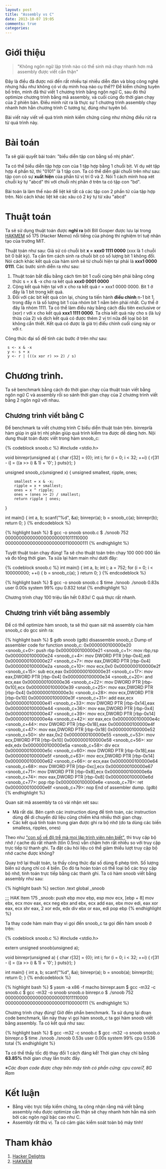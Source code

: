 ```yaml
---
layout: post
title: "Assembly vs C"
date: 2013-10-07 19:05
comments: true
categories: 
---
```


# Giới thiệu

> "Không ngôn ngữ lập trình nào có thể sinh mã chạy nhanh hơn mã assembly được viết cẩn thận"

Đây là điều đã được nói đến rất nhiều tại nhiều diễn đàn và blog công nghệ nhưng hầu như không có ví dụ minh hoạ nào cụ thể?? Để kiểm chứng tuyên bố trên, mình đã thử viết 1 chương trình bằng ngôn ngữ C, sau đó thử optimize chương trình bằng mã assembly, và cuối cùng đo thời gian chạy của 2 phiên bản. Điều mình rút ra là thực sự 1 chương trình assembly chạy nhanh hơn hẳn chương trình C tương tự, đúng như tuyên bố.

Bài viết này viết về quá trình mình kiểm chứng cũng như những điều rút ra từ quá trình này.

# Bài toán

Ta sẽ giải quyết bài toán: "biểu diễn tập con bằng số nhị phân". 

Ta có thể biểu diễn tập hợp con của 1 tập hợp bằng 1 chuỗi bit. Ví dụ xét tập hợp 4 phần tử, thì "0101" là 1 tập con. Ta có thể diễn giải chuỗi trên như sau: tập con có sự **xuất hiện** của phần tử vị trí 0 và 2. Nói 1 cách mình hoạ xét chuỗi ký tự "abcd" thì với chuỗi nhị phân ở trên ta có tập con "bd".

Bài toán là làm thế nào để liệt kê tất cả các tập con 2 phần tử của tập hợp trên. Nói cách khác liệt kê các xâu có 2 ký tự từ xâu "abcd"

# Thuật toán
Ta sẽ sử dụng thuật toán được **nghĩ ra** bởi Bill Gosper được lưu lại trong [HAKMEM][] số 175 (Hacker Memo) nổi tiếng của phóng thí nghiệm trí tuệ nhân tạo của trường MIT.

Thuật toán như sau:
Giả sử có chuỗi bit **x = xxx0 1111 0000** (xxx là 1 chuỗi bit 0 bất kỳ). Ta cần tìm cách sinh ra chuỗi bit có số lượng bit 1 không đổi. Nói cách khác kết quả của hàm sinh sẽ từ chuỗi hiện tại phải là **xxx1 0000 0111**. Các bước sinh diễn ra như sau: 

1. Thuật toán bắt đầu bằng cách tìm bit 1 cuối cùng bên phải bằng công thức s = x & -x cho ra kết quả **xxx0 0001 0000**
2. Cộng kết quả hiện tại với x cho ra kết quả r = xxx1 0000 0000. Bit 1 ở đây là 1 bit trong kết quả.
3. Đối với các bit kết quả còn lại, chúng ta tiến hành **điều chỉnh** n-1 bit 1, trong đấy n là số lượng bit 1 của nhóm bit 1 nằm bên phải nhất. Cụ thể ở đây là nhóm 1111.
   Ta có thể làm điều này bằng cách đầu tiên exclusive or (xor) r với x cho kết quả **xxx1 1111 0000**. Ta chia kết quả này cho s (là luỹ thừa của 2) và dịch kết quả có được thêm 2 vị trí nữa để loại bỏ bit không cần thiết. Kết quả có được là giá trị điểu chỉnh cuối cùng này or với r.

Công thức đại số để tính các bước ở trên như sau:

	 s <- x & -x
	 y <- s + x
	 y <- r | (((x xor r) >> 2) / s)


# Chương trình.

Ta sẽ benchmark bằng cách đo thời gian chạy của thuật toán viết bằng ngôn ngữ C và assembly rồi so sánh thời gian chạy của 2 chương trình viết bằng 2 ngôn ngữ với nhau.

## Chương trình viết bằng C
Để benchmark ta viết chương trình C biểu diễn thuật toán trên. binreprlà hàm giúp in giá trị nhị phân giúp quá trình kiểm tra được dễ dàng hơn. Nội dung thuật toán được viết trong hàm snoob_c:

{% codeblock snoob.c %}
#include <stdio.h>

void binrepr(unsigned a) {
    char r[32] = {0};
    int i;
    for (i = 0; i < 32; ++i) {
        r[31 - i] = ((a >> i) & 1) + '0';
    }
    puts(r);
}

unsigned snoob_c(unsigned x)
{
        unsigned smallest, ripple, ones;

        smallest = x & -x;
        ripple = x + smallest;
        ones = x ^ ripple;
        ones = (ones >> 2) / smallest;
        return ripple | ones;
}

int main()
{
    int a, b; 
    scanf("%d", &a);
    binrepr(a);
    b = snoob_c(a);
    binrepr(b);
    return 0;
}
{% endcodeblock %}

{% highlight bash %}
$ gcc -o snoob snoob.c
$ ./snoob
752
00000000000000000000001011110000
00000000000000000000001100000111
{% endhighlight %}

Tuyệt thuật toán chạy đúng! Ta sẽ cho thuật toán trên chạy 100 000 000 lần và đo tổng thời gian. Ta sửa lại hàm main như dưới đây:

{% codeblock snoob.c %}
int main()
{
    int a, b; 
	int i;
	a = 752;
    for (i = 0; i < 100000000; ++i) {
        b = snoob_c(a);
    } 
    return 0;
}
{% endcodeblock %}

{% highlight bash %}
$ gcc -o snoob snoob.c
$ time ./snoob
./snoob  0.83s user 0.00s system 99% cpu 0.832 total
{% endhighlight %}

Chương trình chạy 100 triệu lần hết 0.83s! C quả thực rất nhanh.

## Chương trình viết bằng assembly
Để có thể optimize hàm snoob, ta sẽ thử quan sát mã assembly của hàm snoob_c do gcc sinh ra:

{% highlight bash %}
$ gdb snoob
(gdb) disassemble snoob_c
Dump of assembler code for function snoob_c:
0x0000000100000e20 <snoob_c+0>: push   rbp
0x0000000100000e21 <snoob_c+1>: mov    rbp,rsp
0x0000000100000e24 <snoob_c+4>: mov    DWORD PTR [rbp-0x4],edi
0x0000000100000e27 <snoob_c+7>: mov    eax,DWORD PTR [rbp-0x4]
0x0000000100000e2a <snoob_c+10>:        mov    ecx,0x0
0x0000000100000e2f <snoob_c+15>:        sub    ecx,eax
0x0000000100000e31 <snoob_c+17>:        mov    eax,DWORD PTR [rbp-0x4]
0x0000000100000e34 <snoob_c+20>:        and    ecx,eax
0x0000000100000e36 <snoob_c+22>:        mov    DWORD PTR [rbp-0x10],ecx
0x0000000100000e39 <snoob_c+25>:        mov    eax,DWORD PTR [rbp-0x4]
0x0000000100000e3c <snoob_c+28>:        mov    ecx,DWORD PTR [rbp-0x10]
0x0000000100000e3f <snoob_c+31>:        add    eax,ecx
0x0000000100000e41 <snoob_c+33>:        mov    DWORD PTR [rbp-0x14],eax
0x0000000100000e44 <snoob_c+36>:        mov    eax,DWORD PTR [rbp-0x4]
0x0000000100000e47 <snoob_c+39>:        mov    ecx,DWORD PTR [rbp-0x14]
0x0000000100000e4a <snoob_c+42>:        xor    eax,ecx
0x0000000100000e4c <snoob_c+44>:        mov    DWORD PTR [rbp-0x18],eax
0x0000000100000e4f <snoob_c+47>:        mov    eax,DWORD PTR [rbp-0x18]
0x0000000100000e52 <snoob_c+50>:        shr    eax,0x2
0x0000000100000e55 <snoob_c+53>:        mov    ecx,DWORD PTR [rbp-0x10]
0x0000000100000e58 <snoob_c+56>:        xor    edx,edx
0x0000000100000e5a <snoob_c+58>:        div    ecx
0x0000000100000e5c <snoob_c+60>:        mov    DWORD PTR [rbp-0x18],eax
0x0000000100000e5f <snoob_c+63>:        mov    ecx,DWORD PTR [rbp-0x14]
0x0000000100000e62 <snoob_c+66>:        or     ecx,eax
0x0000000100000e64 <snoob_c+68>:        mov    DWORD PTR [rbp-0xc],ecx
0x0000000100000e67 <snoob_c+71>:        mov    DWORD PTR [rbp-0x8],ecx
0x0000000100000e6a <snoob_c+74>:        mov    eax,DWORD PTR [rbp-0x8]
0x0000000100000e6d <snoob_c+77>:        pop    rbp
0x0000000100000e6e <snoob_c+78>:        ret
0x0000000100000e6f <snoob_c+79>:        nop
End of assembler dump.
(gdb)
{% endhighlight %}

Quan sát mã assembly ta có vài nhận xét sau:

- Mã rất dài. Bên cạnh các instruction dùng để tính toán, các instruction dùng để di chuyển dữ liệu cũng chiếm khá nhiều thời gian chạy.
- Các kết quả tính toán trung gian được ghi ra bộ nhớ (do ta dùng các biến smalless, ripples, ones)

Theo như ["con số về độ trễ mà mọi lập trình viên nên biết"][], thì truy cập bộ nhớ / cache dù rất nhanh (tốn 0.5ns) vẫn chậm hơn rất nhiều so với truy cập trực tiếp từ thanh ghi. Ta đặt câu hỏi liệu có thể giảm thiểu lượt truy cập bộ nhớ cache được không?

["con số về độ trễ mà mọi lập trình viên nên biết"]: https://gist.github.com/talzeus/2851656

Quay trở lại thuật toán, ta thấy công thức đại số dùng 6 phép tính. Số lượng biến sử dụng chỉ có 4 biến. Do đó ta hoàn toàn có thể loại bổ các truy cập bộ nhớ, tính toán trực tiếp bằng các thanh ghi. Ta có hàm snoob viết bằng assembly như sau:

{% highlight bash %}
section .text
                global _snoob

;;; HAK Item 175
_snoob:
                push ebp
                mov ebp, esp
                mov ecx, [ebp + 8]
                mov ebx, ecx
                mov eax, ecx
                neg ebx
                and ebx, ecx
                add eax, ebx
                mov edi, eax
                xor eax, ecx
                shr eax, 2
                xor edx, edx
                div ebx
                or eax, edi
                pop ebp
{% endhighlight %}

Ta thay code hàm main thay vì gọi đến snoob_c ta gọi đến hàm snoob ở trên:

{% codeblock snoob.c %}
#include <stdio.h>

extern unsigned snoob(unsigned a);

void binrepr(unsigned a) {
    char r[32] = {0};
    int i;
    for (i = 0; i < 32; ++i) {
        r[31 - i] = ((a >> i) & 1) + '0';
    }
    puts(r);
}

int main()
{
    int a, b; 
    scanf("%d", &a);
    binrepr(a);
    b = snoob(a);
    binrepr(b);
    return 0;
}
{% endcodeblock %}


{% highlight bash %}
$ yasm -a x86 -f macho binrepr.asm
$ gcc -m32 -c snoob.c
$ gcc -m32 -o snoob snoob.o binrepr.o
$ ./snoob
752
00000000000000000000001011110000
00000000000000000000001100000111
{% endhighlight %}

Chương trình chạy đúng! Giờ đến phẩn benchmark. Ta sử dụng lại đoạn code benchmark, lần này thay vì gọi hàm snoob_c ta gọi hàm snoob viết bằng assembly. Ta có kết quả như sau:

{% highlight bash %}
$ gcc -m32 -c snoob.c
$ gcc -m32 -o snoob snoob.o binrepr.o
$ time ./snoob
./snoob  0.53s user 0.00s system 99% cpu 0.536 total
{% endhighlight %}

Ta có thể thấy tốc độ thay đổi 1 cách đáng kể! Thời gian chạy chỉ bằng **63.85%** thời gian chạy lần trước đấy.

※*Các đoạn code được chạy trên máy tính có phần cứng: cpu corei7, 8G Ram*

# Kết luận

- Bằng việc trực tiếp kiểm chứng, ta công nhận rằng mã viết bằng assembly nếu được optimize cẩn thận sẽ chạy nhanh hơn hẳn mã sinh bởi các ngôn ngữ bậc cao như C.
- Assembly rất thú vị. Ta có cảm giác kiểm soát toàn bộ máy tính!

# Tham khảo

1. [Hacker Delights][]
2. [HAKMEM][]

[Hacker Delights]: http://www.hackersdelight.org/
[HAKMEM]: http://www.inwap.com/pdp10/hbaker/hakmem/hakmem.html